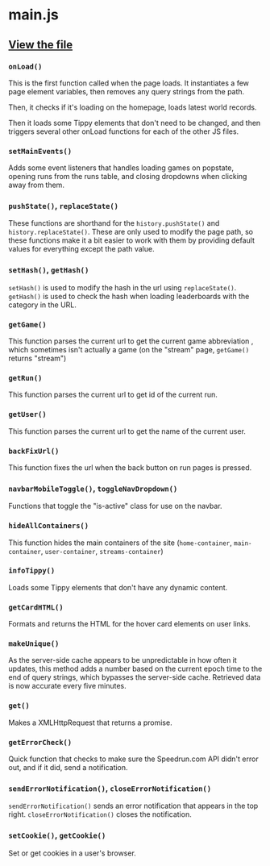 # main.js

## [View the file](https://github.com/VRSpeedruns/VRSR/blob/master/vrsrassets/js/main.js)

### `onLoad()`

This is the first function called when the page loads. It instantiates a few page element variables, then removes any query strings from the path.

Then, it checks if it's loading on the homepage, loads latest world records.

Then it loads some Tippy elements that don't need to be changed, and then triggers several other onLoad functions for each of the other JS files.

### `setMainEvents()`

Adds some event listeners that handles loading games on popstate, opening runs from the runs table, and closing dropdowns when clicking away from them.

### `pushState()`, `replaceState()`

These functions are shorthand for the `history.pushState()` and `history.replaceState()`. These are only used to modify the page path, so these functions make it a bit easier to work with them by providing default values for everything except the path value.

### `setHash()`, `getHash()`

`setHash()` is used to modify the hash in the url using `replaceState()`. `getHash()` is used to check the hash when loading leaderboards with the category in the URL.

### `getGame()`

This function parses the current url to get the current game abbreviation , which sometimes isn't actually a game (on the "stream" page, `getGame()` returns "stream")

### `getRun()`

This function parses the current url to get id of the current run.

### `getUser()`

This function parses the current url to get the name of the current user.

### `backFixUrl()`

This function fixes the url when the back button on run pages is pressed.

### `navbarMobileToggle()`, `toggleNavDropdown()`

Functions that toggle the "is-active" class for use on the navbar.

### `hideAllContainers()`

This function hides the main containers of the site (`home-container`, `main-container`, `user-container`, `streams-container`)

### `infoTippy()`

Loads some Tippy elements that don't have any dynamic content.

### `getCardHTML()`

Formats and returns the HTML for the hover card elements on user links.

### `makeUnique()`

As the server-side cache appears to be unpredictable in how often it updates, this method adds a number based on the current epoch time to the end of query strings, which bypasses the server-side cache. Retrieved data is now accurate every five minutes.

### `get()`

Makes a XMLHttpRequest that returns a promise.

### `getErrorCheck()`

Quick function that checks to make sure the Speedrun.com API didn't error out, and if it did, send a notification.

### `sendErrorNotification()`, `closeErrorNotification()`

`sendErrorNotification()` sends an error notification that appears in the top right. `closeErrorNotification()` closes the notification.

### `setCookie()`, `getCookie()`

Set or get cookies in a user's browser.